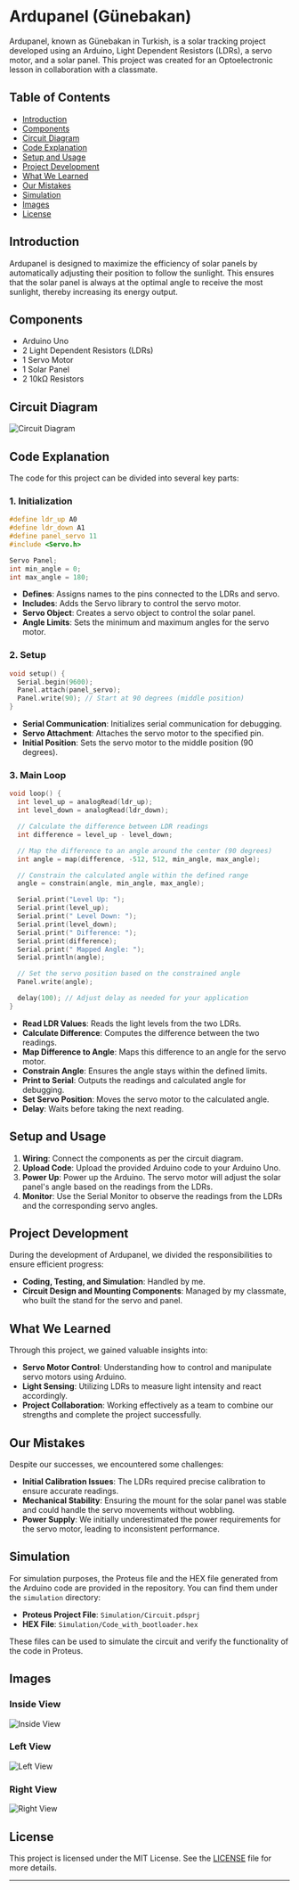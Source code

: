 # Ardupanel (Günebakan)

Ardupanel, known as Günebakan in Turkish, is a solar tracking project developed using an Arduino, Light Dependent Resistors (LDRs), a servo motor, and a solar panel. This project was created for an Optoelectronic lesson in collaboration with a classmate.

## Table of Contents

- [Introduction](#introduction)
- [Components](#components)
- [Circuit Diagram](#circuit-diagram)
- [Code Explanation](#code-explanation)
- [Setup and Usage](#setup-and-usage)
- [Project Development](#project-development)
- [What We Learned](#what-we-learned)
- [Our Mistakes](#our-mistakes)
- [Simulation](#simulation)
- [Images](#images)
- [License](#license)

## Introduction

Ardupanel is designed to maximize the efficiency of solar panels by automatically adjusting their position to follow the sunlight. This ensures that the solar panel is always at the optimal angle to receive the most sunlight, thereby increasing its energy output.

## Components

- Arduino Uno
- 2 Light Dependent Resistors (LDRs)
- 1 Servo Motor
- 1 Solar Panel
- 2 10kΩ Resistors

## Circuit Diagram

![Circuit Diagram](circuit_tinkercad.png)

## Code Explanation

The code for this project can be divided into several key parts:

### 1. Initialization

```cpp
#define ldr_up A0
#define ldr_down A1
#define panel_servo 11
#include <Servo.h>

Servo Panel;
int min_angle = 0;
int max_angle = 180;
```
- **Defines**: Assigns names to the pins connected to the LDRs and servo.
- **Includes**: Adds the Servo library to control the servo motor.
- **Servo Object**: Creates a servo object to control the solar panel.
- **Angle Limits**: Sets the minimum and maximum angles for the servo motor.

### 2. Setup

```cpp
void setup() {
  Serial.begin(9600);
  Panel.attach(panel_servo);
  Panel.write(90); // Start at 90 degrees (middle position)
}
```
- **Serial Communication**: Initializes serial communication for debugging.
- **Servo Attachment**: Attaches the servo motor to the specified pin.
- **Initial Position**: Sets the servo motor to the middle position (90 degrees).

### 3. Main Loop

```cpp
void loop() {
  int level_up = analogRead(ldr_up);
  int level_down = analogRead(ldr_down);

  // Calculate the difference between LDR readings
  int difference = level_up - level_down;

  // Map the difference to an angle around the center (90 degrees)
  int angle = map(difference, -512, 512, min_angle, max_angle);

  // Constrain the calculated angle within the defined range
  angle = constrain(angle, min_angle, max_angle);

  Serial.print("Level Up: ");
  Serial.print(level_up);
  Serial.print(" Level Down: ");
  Serial.print(level_down);
  Serial.print(" Difference: ");
  Serial.print(difference);
  Serial.print(" Mapped Angle: ");
  Serial.println(angle);

  // Set the servo position based on the constrained angle
  Panel.write(angle);

  delay(100); // Adjust delay as needed for your application
}
```
- **Read LDR Values**: Reads the light levels from the two LDRs.
- **Calculate Difference**: Computes the difference between the two readings.
- **Map Difference to Angle**: Maps this difference to an angle for the servo motor.
- **Constrain Angle**: Ensures the angle stays within the defined limits.
- **Print to Serial**: Outputs the readings and calculated angle for debugging.
- **Set Servo Position**: Moves the servo motor to the calculated angle.
- **Delay**: Waits before taking the next reading.

## Setup and Usage

1. **Wiring**: Connect the components as per the circuit diagram.
2. **Upload Code**: Upload the provided Arduino code to your Arduino Uno.
3. **Power Up**: Power up the Arduino. The servo motor will adjust the solar panel's angle based on the readings from the LDRs.
4. **Monitor**: Use the Serial Monitor to observe the readings from the LDRs and the corresponding servo angles.

## Project Development

During the development of Ardupanel, we divided the responsibilities to ensure efficient progress:
- **Coding, Testing, and Simulation**: Handled by me.
- **Circuit Design and Mounting Components**: Managed by my classmate, who built the stand for the servo and panel.

## What We Learned

Through this project, we gained valuable insights into:
- **Servo Motor Control**: Understanding how to control and manipulate servo motors using Arduino.
- **Light Sensing**: Utilizing LDRs to measure light intensity and react accordingly.
- **Project Collaboration**: Working effectively as a team to combine our strengths and complete the project successfully.

## Our Mistakes

Despite our successes, we encountered some challenges:
- **Initial Calibration Issues**: The LDRs required precise calibration to ensure accurate readings.
- **Mechanical Stability**: Ensuring the mount for the solar panel was stable and could handle the servo movements without wobbling.
- **Power Supply**: We initially underestimated the power requirements for the servo motor, leading to inconsistent performance.

## Simulation

For simulation purposes, the Proteus file and the HEX file generated from the Arduino code are provided in the repository. You can find them under the `simulation` directory:

- **Proteus Project File**: `Simulation/Circuit.pdsprj`
- **HEX File**: `Simulation/Code_with_bootloader.hex`

These files can be used to simulate the circuit and verify the functionality of the code in Proteus.

## Images

### Inside View
![Inside View](inside.jpg)

### Left View
![Left View](left.jpg)

### Right View
![Right View](right.jpg)

## License

This project is licensed under the MIT License. See the [LICENSE](LICENSE) file for more details.

---

